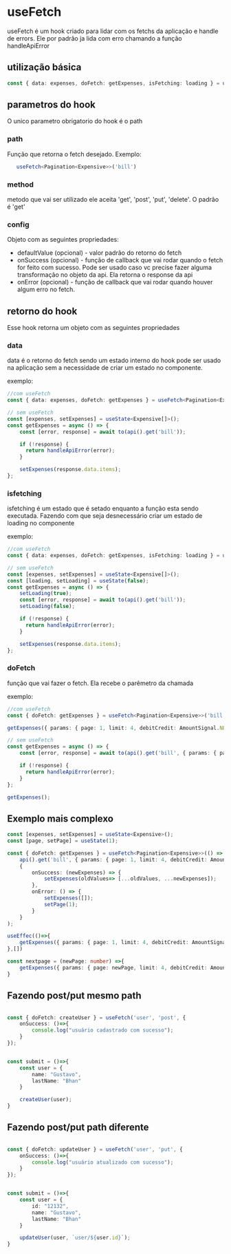 # useFetch

useFetch é um hook criado para lidar com os fetchs da aplicação e handle de errors. Ele por padrão ja lida com erro chamando a função handleApiError 

## utilização básica

```ts
const { data: expenses, doFetch: getExpenses, isFetching: loading } = useFetch<Pagination<Expensive>>('bill');
```

## parametros do hook

O unico parametro obrigatorio do hook é o path

### path
Função que retorna o fetch desejado. Exemplo: 
```ts
   useFetch<Pagination<Expensive>>('bill')
```

### method
metodo que vai ser utilizado ele aceita 'get', 'post', 'put', 'delete'. O padrão é 'get'
### config 
Objeto com as seguintes propriedades:
- defaultValue (opcional) - valor padrão do retorno do fetch
- onSuccess (opcional) - função de callback que vai rodar quando o fetch for feito com sucesso. Pode ser usado caso vc precise fazer alguma transformação no objeto da api. Ela retorna o response da api
- onError (opcional) - função de callback que vai rodar quando houver algum erro no fetch.

## retorno do hook

Esse hook retorna um objeto com as seguintes propriedades

### data
data é o retorno do fetch sendo um estado interno do hook pode ser usado na aplicação sem a necessidade de criar um estado no componente.

exemplo: 

```ts
//com useFetch
const { data: expenses, doFetch: getExpenses } = useFetch<Pagination<Expensive>>('bill');

// sem useFetch 
const [expenses, setExpenses] = useState<Expensive[]>();
const getExpenses = async () => {
    const [error, response] = await to(api().get('bill'));

    if (!response) {
      return handleApiError(error);
    }

    setExpenses(response.data.items);
};

```
### isfetching
isfetching é um estado que é setado enquanto a função esta sendo executada. Fazendo com que seja desnecessário criar um estado de loading no componente

exemplo: 
```ts
//com useFetch
const { data: expenses, doFetch: getExpenses, isFetching: loading } = useFetch<Pagination<Expensive>>('bill');

// sem useFetch 
const [expenses, setExpenses] = useState<Expensive[]>();
const [loading, setLoading] = useState(false);
const getExpenses = async () => {
    setLoading(true);
    const [error, response] = await to(api().get('bill'));
    setLoading(false);

    if (!response) {
      return handleApiError(error);
    }

    setExpenses(response.data.items);
};
```

### doFetch
função que vai fazer o fetch. Ela recebe o parêmetro da chamada

exemplo: 
```ts
//com useFetch
const { doFetch: getExpenses } = useFetch<Pagination<Expensive>>('bill');

getExpenses({ params: { page: 1, limit: 4, debitCredit: AmountSignal.NEGATIVE,  } });

// sem useFetch 
const getExpenses = async () => {
    const [error, response] = await to(api().get('bill', { params: { page: 1, limit: 4, debitCredit: AmountSignal.NEGATIVE } }));

    if (!response) {
      return handleApiError(error);
    }
};

getExpenses();
```

## Exemplo mais complexo

```ts
const [expenses, setExpenses] = useState<Expensive>();
const [page, setPage] = useState(1);

const { doFetch: getExpenses } = useFetch<Pagination<Expensive>>(() =>
    api().get('bill', { params: { page: 1, limit: 4, debitCredit: AmountSignal.NEGATIVE,  } }),
    {
        onSuccess: (newExpenses) => {
            setExpenses(oldValues=> [...oldValues, ...newExpenses]);
        },
        onError: () => {
            setExpenses([]);
            setPage(1);
        }
    }
);

useEffec(()=>{
    getExpenses({ params: { page: 1, limit: 4, debitCredit: AmountSignal.NEGATIVE,  } })
},[])

const nextpage = (newPage: number) =>{
    getExpenses({ params: { page: newPage, limit: 4, debitCredit: AmountSignal.NEGATIVE } })
}

```


## Fazendo post/put mesmo path
```ts

const { doFetch: createUser } = useFetch('user', 'post', {
    onSuccess: ()=>{
        console.log("usuário cadastrado com sucesso");
    }
});


const submit = ()=>{
    const user = {
        name: "Gustavo",
        lastName: "Bhan"
    }

    createUser(user);
}
```


## Fazendo post/put path diferente
```ts

const { doFetch: updateUser } = useFetch('user', 'put', {
    onSuccess: ()=>{
        console.log("usuário atualizado com sucesso");
    }
});


const submit = ()=>{
    const user = {
        id: "12132",
        name: "Gustavo",
        lastName: "Bhan"
    }

    updateUser(user, `user/${user.id}`);
}
```